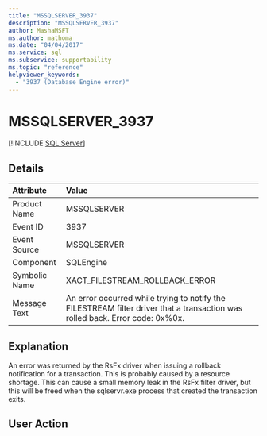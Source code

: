 ```yaml
---
title: "MSSQLSERVER_3937"
description: "MSSQLSERVER_3937"
author: MashaMSFT
ms.author: mathoma
ms.date: "04/04/2017"
ms.service: sql
ms.subservice: supportability
ms.topic: "reference"
helpviewer_keywords:
  - "3937 (Database Engine error)"
---
```

# MSSQLSERVER_3937
 [!INCLUDE [SQL Server](../../includes/applies-to-version/sqlserver.md)]
  
## Details  
  
| Attribute | Value |  
| :-------- | :---- |  
|Product Name|MSSQLSERVER|  
|Event ID|3937|  
|Event Source|MSSQLSERVER|  
|Component|SQLEngine|  
|Symbolic Name|XACT_FILESTREAM_ROLLBACK_ERROR|  
|Message Text|An error occurred while trying to notify the FILESTREAM filter driver that a transaction was rolled back. Error code: 0x%0x.|  
  
## Explanation  
An error was returned by the RsFx driver when issuing a rollback notification for a transaction. This is probably caused by a resource shortage. This can cause a small memory leak in the RsFx filter driver, but this will be freed when the sqlservr.exe process that created the transaction exits.  
  
## User Action  
